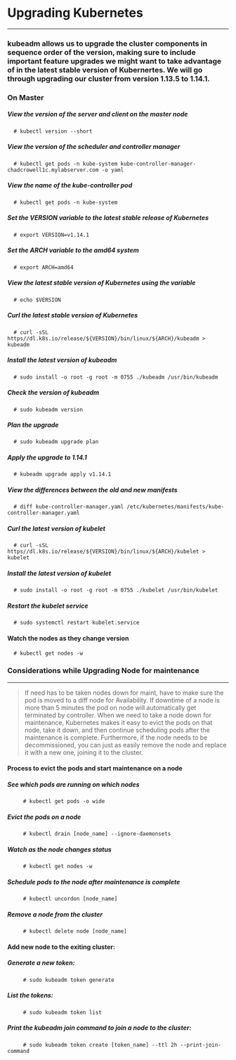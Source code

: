 
# Upgrading Kubernetes
-------------------------
### kubeadm allows us to upgrade the cluster components in sequence order of the version, making sure to include important feature upgrades we might want to take advantage of in the latest stable version of Kubernertes. We will go through upgrading our cluster from version 1.13.5 to 1.14.1.

### On Master 

##### View the version of the server and client on the master node
```
  # kubectl version --short
```
#####  View the version of the scheduler and controller manager
```
  # kubectl get pods -n kube-system kube-controller-manager-chadcrowell1c.mylabserver.com -o yaml
```
#####  View the name of the kube-controller pod
```
  # kubectl get pods -n kube-system
```
#####  Set the VERSION variable to the latest stable release of Kubernetes
```
  # export VERSION=v1.14.1
```
#####  Set the ARCH variable to the amd64 system
```
  # export ARCH=amd64
```
#####  View the latest stable version of Kubernetes using the variable
```
  # echo $VERSION
```
#####  Curl the latest stable version of Kubernetes
```
  # curl -sSL https//dl.k8s.io/release/${VERSION}/bin/linux/${ARCH}/kubeadm > kubeadm
```
#####  Install the latest version of kubeadm
```
  # sudo install -o root -g root -m 0755 ./kubeadm /usr/bin/kubeadm
```
#####  Check the version of kubeadm
```
  # sudo kubeadm version
```
#####  Plan the upgrade
```
  # sudo kubeadm upgrade plan
```
#####  Apply the upgrade to 1.14.1
```
  # kubeadm upgrade apply v1.14.1
```
#####  View the differences between the old and new manifests
```
  # diff kube-controller-manager.yaml /etc/kubernetes/manifests/kube-controller-manager.yaml
```
#####  Curl the latest version of kubelet
```
  # curl -sSL https//dl.k8s.io/release/${VERSION}/bin/linux/${ARCH}/kubelet > kubelet
```
#####  Install the latest version of kubelet
```
  # sudo install -o root -g root -m 0755 ./kubelet /usr/bin/kubelet
```
#####  Restart the kubelet service
```
  # sudo systemctl restart kubelet.service
```
####  Watch the nodes as they change version
```
  # kubectl get nodes -w
```
### Considerations while Upgrading Node for maintenance
  ------------------------------------------------------
  > If need has to be taken nodes down for maint, have to make sure the pod is moved to a diff node for Availability. 
  > If downtime of a node is more than 5 minutes the pod on node will automatically get terminated by controller. 
  > When we need to take a node down for maintenance, Kubernetes makes it easy to evict the pods on that node, take it down, and then continue scheduling pods after the maintenance is complete. Furthermore, if the node needs to be decommissioned, you can just as easily remove the node and replace it with a new one, joining it to the cluster.
 
####  Process to evict the pods and start maintenance on a node
#####    See which pods are running on which nodes
```
     # kubectl get pods -o wide
```
#####    Evict the pods on a node
```
     # kubectl drain [node_name] --ignore-daemonsets
```
#####    Watch as the node changes status
```
     # kubectl get nodes -w
```
#####    Schedule pods to the node after maintenance is complete
```
     # kubectl uncordon [node_name]
```
#####    Remove a node from the cluster
```
     # kubectl delete node [node_name]
```  
####  Add new node to the exiting cluster:

##### Generate a new token:
```
     # sudo kubeadm token generate
```
##### List the tokens:
```
     # sudo kubeadm token list
```
##### Print the kubeadm join command to join a node to the cluster:
```
     # sudo kubeadm token create [token_name] --ttl 2h --print-join-command
```
